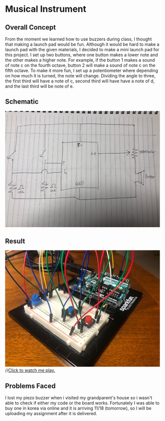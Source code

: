 # Musical Instrument
## Overall Concept
From the moment we learned how to use buzzers during class, I thought that making a launch pad would be fun. Although it would be hard to make a launch pad with the given materials, I decided to make a mini launch pad for this project. I set up two buttons, where one button makes a lower note and the other makes a higher note. For example, if the button 1 makes a sound of note c on the fourth octave, button 2 will make a sound of note c on the fifth octave. To make it more fun, I set up a potentiometer where depending on how much it is turned, the note will change. Dividing the angle to three, the first third will have a note of c, second third will have have a note of d, and the last third will be note of e.

## Schematic
![](media/Schematic3.jpeg)

## Result
![](media/picture1.jpeg)
//[Click to watch me play.](https://youtu.be/UuS4i0LGSjE)

## Problems Faced
I lost my piezo buzzer when i visited my grandparent's house so i wasn't able to check if either my code or the board works. Fortunately I was able to buy one in korea via online and it is arriving 11/18 (tomorrow), so I will be uploading my assignment after it is delivered.
